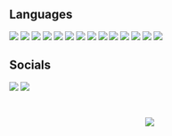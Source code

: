 <h2> Languages </h2>

<div align="left">
  
  <img src="https://img.shields.io/badge/C-03599c?style=for-the-badge&logo=c&logoColor=white"/>
  <img src="https://img.shields.io/badge/C++-004482?style=for-the-badge&logo=cplusplus&logoColor=white"/>
  <img src="https://img.shields.io/badge/C%23-68217a?style=for-the-badge"/>
  <img src="https://img.shields.io/badge/Assembly-3056bf?style=for-the-badge"/>
  <img src="https://img.shields.io/badge/Java-bd2c2e?style=for-the-badge"/>
  <img src="https://img.shields.io/badge/Javascript-555555?style=for-the-badge&logo=javascript&logoColor=f0db4f"/>
  <img src="https://img.shields.io/badge/Typescript-007acc?style=for-the-badge&logo=typescript&logoColor=white"/>
  <img src="https://img.shields.io/badge/Lua-000080?style=for-the-badge&logo=lua&logoColor=white"/>
  <img src="https://img.shields.io/badge/Node-57a645?style=for-the-badge&logo=nodedotjs&logoColor=white"/>
  <img src="https://img.shields.io/badge/Php-777bb3?style=for-the-badge&logo=php&logoColor=white"/>
  <img src="https://img.shields.io/badge/Python-3776ab?style=for-the-badge&logo=python&logoColor=white"/>
  <img src="https://img.shields.io/badge/Html-e34f26?style=for-the-badge&logo=html5&logoColor=white"/>
  <img src="https://img.shields.io/badge/Css-663399?style=for-the-badge&logo=css&logoColor=white"/>
  <img src="https://img.shields.io/badge/Perl-00709d?style=for-the-badge&logo=perl&logoColor=white"/>
  
</div>

<h2> Socials </h2>

<div align="left">
  
  [<img src="https://img.shields.io/badge/Discord-5865f2?style=for-the-badge&logo=discord&logoColor=white"/>](https://discord.com/users/131100342850027520)
  [<img src="https://img.shields.io/badge/Youtube-ff0000?style=for-the-badge&logo=youtube&logoColor=white"/>](https://www.youtube.com/@matas3535)
  
</div>

&nbsp;<p align="center">![](https://komarev.com/ghpvc/?username=matt3535&color=blueviolet)
